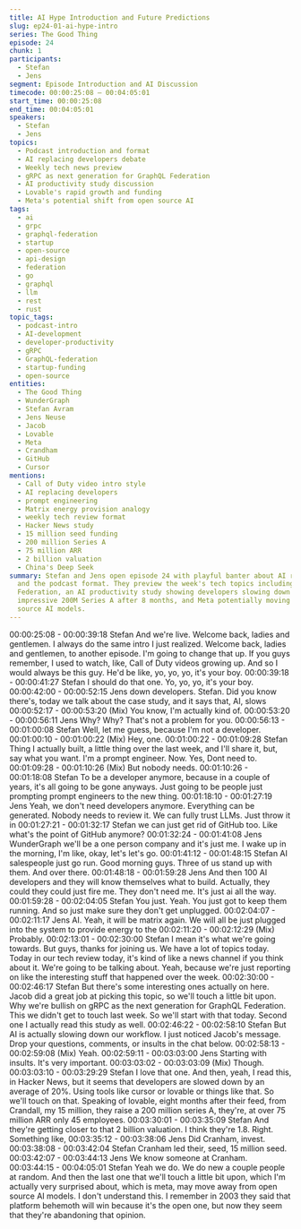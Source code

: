 ```yaml
---
title: AI Hype Introduction and Future Predictions
slug: ep24-01-ai-hype-intro
series: The Good Thing
episode: 24
chunk: 1
participants:
  - Stefan
  - Jens
segment: Episode Introduction and AI Discussion
timecode: 00:00:25:08 – 00:04:05:01
start_time: 00:00:25:08
end_time: 00:04:05:01
speakers:
  - Stefan
  - Jens
topics:
  - Podcast introduction and format
  - AI replacing developers debate
  - Weekly tech news preview
  - gRPC as next generation for GraphQL Federation
  - AI productivity study discussion
  - Lovable's rapid growth and funding
  - Meta's potential shift from open source AI
tags:
  - ai
  - grpc
  - graphql-federation
  - startup
  - open-source
  - api-design
  - federation
  - go
  - graphql
  - llm
  - rest
  - rust
topic_tags:
  - podcast-intro
  - AI-development
  - developer-productivity
  - gRPC
  - GraphQL-federation
  - startup-funding
  - open-source
entities:
  - The Good Thing
  - WunderGraph
  - Stefan Avram
  - Jens Neuse
  - Jacob
  - Lovable
  - Meta
  - Crandham
  - GitHub
  - Cursor
mentions:
  - Call of Duty video intro style
  - AI replacing developers
  - prompt engineering
  - Matrix energy provision analogy
  - weekly tech review format
  - Hacker News study
  - 15 million seed funding
  - 200 million Series A
  - 75 million ARR
  - 2 billion valuation
  - China's Deep Seek
summary: Stefan and Jens open episode 24 with playful banter about AI replacing developers
  and the podcast format. They preview the week's tech topics including gRPC for GraphQL
  Federation, an AI productivity study showing developers slowing down 20%, Lovable's
  impressive 200M Series A after 8 months, and Meta potentially moving away from open
  source AI models.
---
```


00:00:25:08 - 00:00:39:18
Stefan
And we're live. Welcome back, ladies and gentlemen. I always do the same intro I just realized.
Welcome back, ladies and gentlemen, to another episode. I'm going to change that up. If you
guys remember, I used to watch, like, Call of Duty videos growing up. And so I would always be
this guy. He'd be like, yo, yo, yo, it's your boy.
00:00:39:18 - 00:00:41:27
Stefan
I should do that one. Yo, yo, yo, it's your boy.
00:00:42:00 - 00:00:52:15
Jens
down developers.
Stefan. Did you know there's, today we talk about the case study, and it says that, AI, slows
00:00:52:17 - 00:00:53:20
(Mix)
You know, I'm actually kind of.
00:00:53:20 - 00:00:56:11
Jens
Why? Why? That's not a problem for you.
00:00:56:13 - 00:01:00:08
Stefan
Well, let me guess, because I'm not a developer.
00:01:00:10 - 00:01:00:22
(Mix)
Hey, one.
00:01:00:22 - 00:01:09:28
Stefan
Thing I actually built, a little thing over the last week, and I'll share it, but, say what you want. I'm
a prompt engineer. Now. Yes, Dont need to.
00:01:09:28 - 00:01:10:26
(Mix)
But nobody needs.
00:01:10:26 - 00:01:18:08
Stefan
To be a developer anymore, because in a couple of years, it's all going to be gone anyways.
Just going to be people just prompting prompt engineers to the new thing.
00:01:18:10 - 00:01:27:19
Jens
Yeah, we don't need developers anymore. Everything can be generated. Nobody needs to
review it. We can fully trust LLMs. Just throw it in
00:01:27:21 - 00:01:32:17
Stefan
we can just get rid of GitHub too. Like what's the point of GitHub anymore?
00:01:32:24 - 00:01:41:08
Jens
WunderGraph we'll be a one person company and it's just me. I wake up in the morning, I'm
like, okay, let's let's go.
00:01:41:12 - 00:01:48:15
Stefan
AI salespeople just go run. Good morning guys. Three of us stand up with them. And over there.
00:01:48:18 - 00:01:59:28
Jens
And then 100 AI developers and they will know themselves what to build. Actually, they could
they could just fire me. They don't need me. It's just ai all the way.
00:01:59:28 - 00:02:04:05
Stefan
You just. Yeah. You just got to keep them running. And so just make sure they don't get
unplugged.
00:02:04:07 - 00:02:11:17
Jens
AI.
Yeah, it will be matrix again. We will all be just plugged into the system to provide energy to the
00:02:11:20 - 00:02:12:29
(Mix)
Probably.
00:02:13:01 - 00:02:30:00
Stefan
I mean it's what we're going towards. But guys, thanks for joining us. We have a lot of topics
today. Today in our tech review today, it's kind of like a news channel if you think about it. We're
going to be talking about. Yeah, because we're just reporting on like the interesting stuff that
happened over the week.
00:02:30:00 - 00:02:46:17
Stefan
But there's some interesting ones actually on here. Jacob did a great job at picking this topic, so
we'll touch a little bit upon. Why we're bullish on gRPC as the next generation for GraphQL
Federation. This we didn't get to touch last week. So we'll start with that today. Second one I
actually read this study as well.
00:02:46:22 - 00:02:58:10
Stefan
But AI is actually slowing down our workflow. I just noticed Jacob's message. Drop your
questions, comments, or insults in the chat below.
00:02:58:13 - 00:02:59:08
(Mix)
Yeah.
00:02:59:11 - 00:03:03:00
Jens
Starting with insults. It's very important.
00:03:03:02 - 00:03:03:09
(Mix)
Though.
00:03:03:10 - 00:03:29:29
Stefan
I love that one. And then, yeah, I read this, in Hacker News, but it seems that developers are
slowed down by an average of 20%. Using tools like cursor or lovable or things like that. So
we'll touch on that. Speaking of lovable, eight months after their feed, from Crandall, my 15
million, they raise a 200 million series A, they're, at over 75 million ARR only 45 employees.
00:03:30:01 - 00:03:35:09
Stefan
And they're getting closer to that 2 billion valuation. I think they're 1.8. Right. Something like,
00:03:35:12 - 00:03:38:06
Jens
Did Cranham, invest.
00:03:38:08 - 00:03:42:04
Stefan
Cranham led their, seed, 15 million seed.
00:03:42:07 - 00:03:44:13
Jens
We know someone at Cranham.
00:03:44:15 - 00:04:05:01
Stefan
Yeah we do. We do new a couple people at random. And then the last one that we'll touch a
little bit upon, which I'm actually very surprised about, which is meta, may move away from open
source AI models. I don't understand this. I remember in 2003 they said that platform behemoth
will win because it's the open one, but now they seem that they're abandoning that opinion.